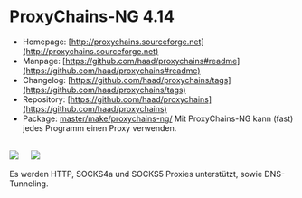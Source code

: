 # ProxyChains-NG 4.14
 - Homepage: [http://proxychains.sourceforge.net](http://proxychains.sourceforge.net)
 - Manpage: [https://github.com/haad/proxychains#readme](https://github.com/haad/proxychains#readme)
 - Changelog: [https://github.com/haad/proxychains/tags](https://github.com/haad/proxychains/tags)
 - Repository: [https://github.com/haad/proxychains](https://github.com/haad/proxychains)
 - Package: [master/make/proxychains-ng/](https://github.com/Freetz-NG/freetz-ng/tree/master/make/proxychains-ng/)
Mit ProxyChains-NG kann (fast) jedes Programm einen Proxy verwenden.<br>

<br>
<a href='../screenshots/000-PKG_proxychains-ng.png'><img src='../screenshots/000-PKG_proxychains-ng_md.png'></a>
&emsp;
<a href='../screenshots/000-PKG_proxychains-ng_terminal.png'><img src='../screenshots/000-PKG_proxychains-ng_terminal_md.png'></a>
<br>

Es werden HTTP, SOCKS4a und SOCKS5 Proxies unterstützt, sowie DNS-Tunneling.

